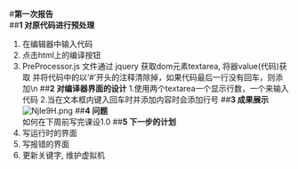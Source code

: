 #**第一次报告**<br>
##**1 对原代码进行预处理**
1. 在编辑器中输入代码
2. 点击html上的编译按钮
3. PreProcessor.js 文件通过 jquery 获取dom元素textarea, 将器value(代码)获取
并将代码中的以‘#’开头的注释清除掉，如果代码最后一行没有回车，则添加\n
##**2 对编译器界面的设计**
1.使用两个textarea一个显示行数，一个来输入代码
2.当在文本框内键入回车时并添加内容时会添加行号
##**3 成果展示**
![NjIe9H.png](https://s1.ax1x.com/2020/07/03/NjIe9H.png)
##**4 问题**<br>
如何在下周前写完课设1.0
##**5 下一步的计划**
1. 写运行时的界面
2. 写报错的界面
3. 更新关键字, 维护虚拟机
